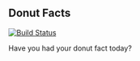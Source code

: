 ## Donut Facts

[![Build Status](https://travis-ci.org/blainesch/zazu-donut-facts.svg?branch=master)](https://travis-ci.org/blainesch/zazu-donut-facts)

Have you had your donut fact today?
